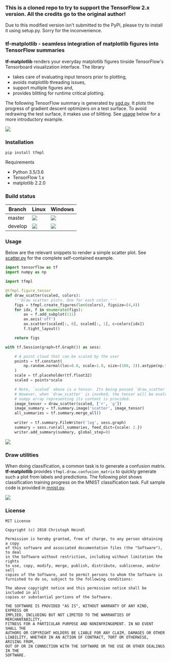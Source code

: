 ### This is a cloned repo to try to support the TensorFlow 2.x version. All the credits go to the original author! 
Due to this modified version isn't submitted to the PyPI, please try to install it using setup.py. Sorry for the inconvenience.  

### **tf-matplotlib** - seamless integration of matplotlib figures into TensorFlow summaries

**tf-matplotlib** renders your everyday matplotlib figures tinside TensorFlow's Tensorboard visualization interface. The library
 - takes care of evaluating input tensors prior to plotting, 
 - avoids matplotlib threading issues,
 - support multiple figures and,
 - provides blitting for runtime critical plotting. 
 
The following TensorFlow summary is generated by [sgd.py](tfmpl/samples/sgd.py). It plots the progress of gradient descent optimizers on a test surface. To avoid redrawing the test surface, it makes use of blitting. See [usage](#usage) below for a more introductory example.

![](etc/sgd.gif)

### Installation

```
pip install tfmpl
```

Requirements
 - Python 3.5/3.6
 - TensorFlow 1.x
 - matplotlib 2.2.0

### Build status

|Branch|Linux|Windows|
|------|------|------|
|master|![](https://travis-ci.org/cheind/tf-matplotlib.svg?branch=master)| ![](https://ci.appveyor.com/api/projects/status/reo8nucumqhb93q5/branch/master?svg=true) |
|develop|![](https://travis-ci.org/cheind/tf-matplotlib.svg?branch=master)|![](https://ci.appveyor.com/api/projects/status/reo8nucumqhb93q5/branch/develop?svg=true)|

### Usage
<a name="usage"></a>

Below are the relevant snippets to render a simple scatter plot. See [scatter.py](tfmpl/samples/scatter.py) for the complete self-contained example.

```python
import tensorflow as tf
import numpy as np

import tfmpl

@tfmpl.figure_tensor
def draw_scatter(scaled, colors): 
    '''Draw scatter plots. One for each color.'''  
    figs = tfmpl.create_figures(len(colors), figsize=(4,4))
    for idx, f in enumerate(figs):
        ax = f.add_subplot(111)
        ax.axis('off')
        ax.scatter(scaled[:, 0], scaled[:, 1], c=colors[idx])
        f.tight_layout()

    return figs

with tf.Session(graph=tf.Graph()) as sess:

    # A point cloud that can be scaled by the user
    points = tf.constant(
        np.random.normal(loc=0.0, scale=1.0, size=(100, 2)).astype(np.float32)
    )
    scale = tf.placeholder(tf.float32)        
    scaled = points*scale

    # Note, `scaled` above is a tensor. Its being passed `draw_scatter` below. 
    # However, when `draw_scatter` is invoked, the tensor will be evaluated and a
    # numpy array representing its content is provided.   
    image_tensor = draw_scatter(scaled, ['r', 'g'])
    image_summary = tf.summary.image('scatter', image_tensor)      
    all_summaries = tf.summary.merge_all() 
    
    writer = tf.summary.FileWriter('log', sess.graph)
    summary = sess.run(all_summaries, feed_dict={scale: 2.})
    writer.add_summary(summary, global_step=0)
```

![](etc/scatter.png)

### Draw utilities

When doing classification, a common task is to generate a confusion matrix. **tf-matplotlib** provides `tfmpl.draw.confusion_matrix` to quickly generate such a plot from labels and predictions. The following plot shows classification training progress on the MNIST classification task. Full sample code is provided in [mnist.py](tfmpl/samples/mnist.py).

![](etc/cm.gif)

### License

```
MIT License

Copyright (c) 2018 Christoph Heindl

Permission is hereby granted, free of charge, to any person obtaining a copy
of this software and associated documentation files (the "Software"), to deal
in the Software without restriction, including without limitation the rights
to use, copy, modify, merge, publish, distribute, sublicense, and/or sell
copies of the Software, and to permit persons to whom the Software is
furnished to do so, subject to the following conditions:

The above copyright notice and this permission notice shall be included in all
copies or substantial portions of the Software.

THE SOFTWARE IS PROVIDED "AS IS", WITHOUT WARRANTY OF ANY KIND, EXPRESS OR
IMPLIED, INCLUDING BUT NOT LIMITED TO THE WARRANTIES OF MERCHANTABILITY,
FITNESS FOR A PARTICULAR PURPOSE AND NONINFRINGEMENT. IN NO EVENT SHALL THE
AUTHORS OR COPYRIGHT HOLDERS BE LIABLE FOR ANY CLAIM, DAMAGES OR OTHER
LIABILITY, WHETHER IN AN ACTION OF CONTRACT, TORT OR OTHERWISE, ARISING FROM,
OUT OF OR IN CONNECTION WITH THE SOFTWARE OR THE USE OR OTHER DEALINGS IN THE
SOFTWARE.
```


